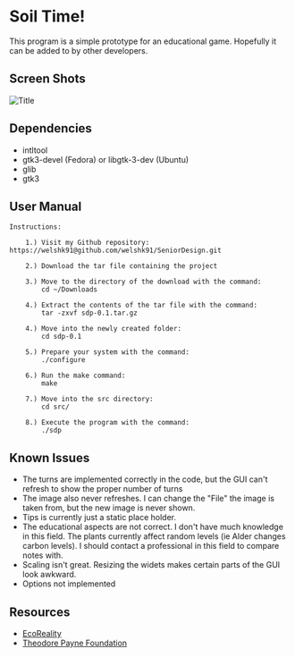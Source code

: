 Soil Time!
================

This program is a simple prototype for an educational game. Hopefully it can be added to by other developers.

Screen Shots
-------------
![Title](Screen\/Shots\/&\/Artwork/Screenshot\/-\/Title.png)


Dependencies
----------------
* intltool
* gtk3-devel (Fedora) or libgtk-3-dev (Ubuntu)
* glib
* gtk3

User Manual
-----------------
	Instructions:

		1.) Visit my Github repository: https://welshk91@github.com/welshk91/SeniorDesign.git
		
		2.) Download the tar file containing the project

		3.) Move to the directory of the download with the command:
			cd ~/Downloads 

		4.) Extract the contents of the tar file with the command:
			tar -zxvf sdp-0.1.tar.gz
		
		4.) Move into the newly created folder:
			cd sdp-0.1

		5.) Prepare your system with the command:
			./configure

		6.) Run the make command:
			make

		7.) Move into the src directory:
			cd src/

		8.) Execute the program with the command:
			./sdp


Known Issues
----------------------------------
* The turns are implemented correctly in the code, but the GUI can't refresh to show the proper number of turns
* The image also never refreshes. I can change the "File" the image is taken from, but the new image is never shown.
* Tips is currently just a static place holder.
* The educational aspects are not correct. I don't have much knowledge in this field. The plants currently affect random levels (ie Alder changes carbon levels). I should contact a professional in this field to compare notes with.
* Scaling isn't great. Resizing the widets makes certain parts of the GUI look awkward.
* Options not implemented

Resources
-----------------------------------
* [EcoReality](http://www.ecoreality.org/wiki/Plant_used_for/Soil_stabilization)
* [Theodore Payne Foundation](http://www.theodorepayne.org/plants/plants_for_erosion_control.htm)

